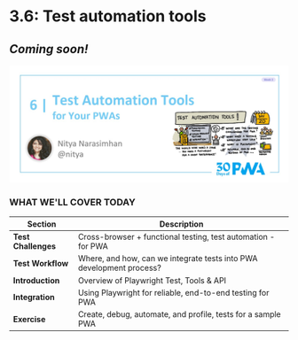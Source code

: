 # 3.6: Test automation tools

## *Coming soon!*

![image of title and author.](_media/day-06.jpg)

### WHAT WE'LL COVER TODAY

| Section | Description |
| ------- | ----------- |
|**Test Challenges** | Cross-browser + functional testing, test automation - for PWA  |
|**Test Workflow** | Where, and how, can we integrate tests into PWA development process? |
|**Introduction**| Overview of Playwright Test, Tools & API |
|**Integration** | Using Playwright for reliable, end-to-end testing for PWA |
|**Exercise**| Create, debug, automate, and profile, tests for a sample PWA |
